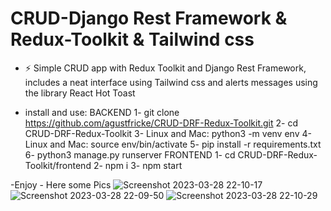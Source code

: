 # CRUD-Django Rest Framework & Redux-Toolkit & Tailwind css

- ⚡  Simple CRUD app with Redux Toolkit and Django Rest Framework, includes a neat interface using Tailwind css and alerts messages using the library React Hot Toast

- install and use:
BACKEND
1- git clone https://github.com/agustfricke/CRUD-DRF-Redux-Toolkit.git
2- cd CRUD-DRF-Redux-Toolkit
3- Linux and Mac: python3 -m venv env
4- Linux and Mac: source env/bin/activate
5- pip install -r requirements.txt
6- python3 manage.py runserver
FRONTEND
1- cd CRUD-DRF-Redux-Toolkit/frontend
2- npm i
3- npm start

-Enjoy - Here some Pics
![Screenshot 2023-03-28 22-10-17](https://user-images.githubusercontent.com/110266171/228401235-960ebb50-b070-40fa-86d7-29d17be59db0.png)
![Screenshot 2023-03-28 22-09-50](https://user-images.githubusercontent.com/110266171/228401252-779854de-58ee-49c4-b4c5-d8a60840785a.png)
![Screenshot 2023-03-28 22-10-29](https://user-images.githubusercontent.com/110266171/228401261-94b538df-9538-4c23-80f8-95f529e1962f.png)
